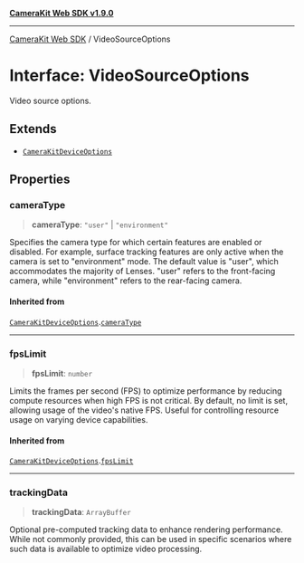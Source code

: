 [**CameraKit Web SDK v1.9.0**](../README.md)

***

[CameraKit Web SDK](../globals.md) / VideoSourceOptions

# Interface: VideoSourceOptions

Video source options.

## Extends

- [`CameraKitDeviceOptions`](CameraKitDeviceOptions.md)

## Properties

### cameraType

> **cameraType**: `"user"` \| `"environment"`

Specifies the camera type for which certain features are enabled or disabled.
For example, surface tracking features are only active when the camera is set to "environment" mode.
The default value is "user", which accommodates the majority of Lenses.
"user" refers to the front-facing camera, while "environment" refers to the rear-facing camera.

#### Inherited from

[`CameraKitDeviceOptions`](CameraKitDeviceOptions.md).[`cameraType`](CameraKitDeviceOptions.md#cameratype)

***

### fpsLimit

> **fpsLimit**: `number`

Limits the frames per second (FPS) to optimize performance by reducing compute resources
when high FPS is not critical. By default, no limit is set, allowing usage of the video's native FPS.
Useful for controlling resource usage on varying device capabilities.

#### Inherited from

[`CameraKitDeviceOptions`](CameraKitDeviceOptions.md).[`fpsLimit`](CameraKitDeviceOptions.md#fpslimit)

***

### trackingData

> **trackingData**: `ArrayBuffer`

Optional pre-computed tracking data to enhance rendering performance.
While not commonly provided, this can be used in specific scenarios
where such data is available to optimize video processing.
